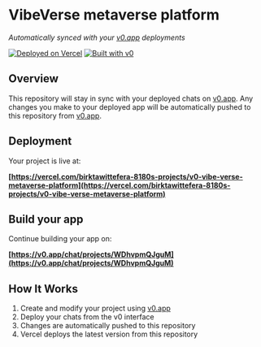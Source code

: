 # VibeVerse metaverse platform

*Automatically synced with your [v0.app](https://v0.app) deployments*

[![Deployed on Vercel](https://img.shields.io/badge/Deployed%20on-Vercel-black?style=for-the-badge&logo=vercel)](https://vercel.com/birktawittefera-8180s-projects/v0-vibe-verse-metaverse-platform)
[![Built with v0](https://img.shields.io/badge/Built%20with-v0.app-black?style=for-the-badge)](https://v0.app/chat/projects/WDhvpmQJguM)

## Overview

This repository will stay in sync with your deployed chats on [v0.app](https://v0.app).
Any changes you make to your deployed app will be automatically pushed to this repository from [v0.app](https://v0.app).

## Deployment

Your project is live at:

**[https://vercel.com/birktawittefera-8180s-projects/v0-vibe-verse-metaverse-platform](https://vercel.com/birktawittefera-8180s-projects/v0-vibe-verse-metaverse-platform)**

## Build your app

Continue building your app on:

**[https://v0.app/chat/projects/WDhvpmQJguM](https://v0.app/chat/projects/WDhvpmQJguM)**

## How It Works

1. Create and modify your project using [v0.app](https://v0.app)
2. Deploy your chats from the v0 interface
3. Changes are automatically pushed to this repository
4. Vercel deploys the latest version from this repository